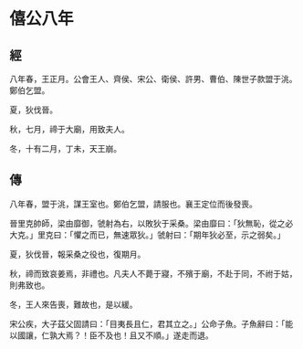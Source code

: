 # 僖公八年
## 經

八年春，王正月。公會王人、齊侯、宋公、衛侯、許男、曹伯、陳世子款盟于洮。鄭伯乞盟。

夏，狄伐晉。

秋，七月，禘于大廟，用致夫人。

冬，十有二月，丁未，天王崩。

## 傳

八年春，盟于洮，謀王室也。鄭伯乞盟，請服也。襄王定位而後發喪。

晉里克帥師，梁由靡御，虢射為右，以敗狄于采桑。梁由靡曰：「狄無恥，從之必大克。」里克曰：「懼之而已，無速眾狄。」虢射曰：「期年狄必至，示之弱矣。」

夏，狄伐晉，報采桑之役也，復期月。

秋，禘而致哀姜焉，非禮也。凡夫人不薨于寢，不殯于廟，不赴于同，不祔于姑，則弗致也。

冬，王人來告喪，難故也，是以緩。

宋公疾，大子茲父固請曰：「目夷長且仁，君其立之。」公命子魚。子魚辭曰：「能以國讓，仁孰大焉？！臣不及也！且又不順。」遂走而退。

